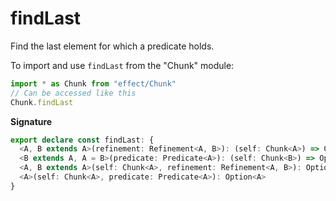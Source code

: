 # findLast

Find the last element for which a predicate holds.

To import and use `findLast` from the "Chunk" module:

```ts
import * as Chunk from "effect/Chunk"
// Can be accessed like this
Chunk.findLast
```

**Signature**

```ts
export declare const findLast: {
  <A, B extends A>(refinement: Refinement<A, B>): (self: Chunk<A>) => Option<B>
  <B extends A, A = B>(predicate: Predicate<A>): (self: Chunk<B>) => Option<B>
  <A, B extends A>(self: Chunk<A>, refinement: Refinement<A, B>): Option<B>
  <A>(self: Chunk<A>, predicate: Predicate<A>): Option<A>
}
```

